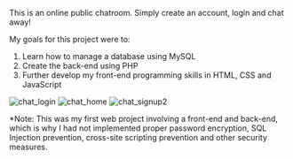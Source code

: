 This is an online public chatroom. Simply create an account, login and chat away!

My goals for this project were to:
1. Learn how to manage a database using MySQL
2. Create the back-end using PHP
3. Further develop my front-end programming skills in HTML, CSS and JavaScript

![chat_login](https://user-images.githubusercontent.com/20464530/41980141-c83f3bf6-79f3-11e8-81c0-2a5d9a29b185.PNG)
![chat_home](https://user-images.githubusercontent.com/20464530/41980138-c6a1ba08-79f3-11e8-97d5-10fe174c983b.PNG)
![chat_signup2](https://user-images.githubusercontent.com/20464530/41980148-cabe6ece-79f3-11e8-97a3-72669830f1fb.PNG)


*Note: This was my first web project involving a front-end and back-end, which is why I had not implemented proper password encryption, SQL Injection prevention, cross-site scripting prevention and other security measures.
